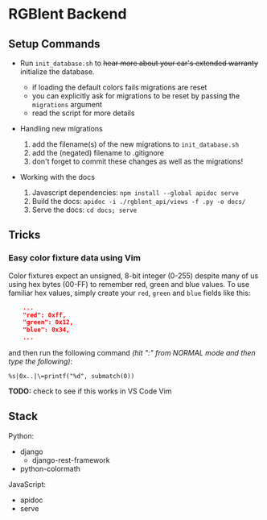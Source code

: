 # RGBlent Backend

## Setup Commands

- Run `init_database.sh` to ~~hear more about your car's extended warranty~~ initialize the database.
	- if loading the default colors fails migrations are reset
	- you can explicitly ask for migrations to be reset by passing the `migrations` argument
	- read the script for more details

- Handling new migrations
	1) add the filename(s) of the new migrations to `init_database.sh`
	2) add the (negated) filename to .gitignore
	3) don't forget to commit these changes as well as the migrations!

- Working with the docs
	1) Javascript dependencies: `npm install --global apidoc serve`
	2) Build the docs: `apidoc -i ./rgblent_api/views -f .py -o docs/`
	3) Serve the docs: `cd docs; serve`


## Tricks

### Easy color fixture data using Vim

Color fixtures expect an unsigned, 8-bit integer (0-255) despite many of us using hex bytes (00-FF) to remember red, green and blue values. To use familiar hex values, simply create your `red`, `green` and `blue` fields like this:

```json
	...
	"red": 0xff,
	"green": 0x12,
	"blue": 0x34,
	...
```

and then run the following command *(hit ":" from NORMAL mode and then type the following)*: 

```
%s|0x..|\=printf("%d", submatch(0))
```

**TODO:** check to see if this works in VS Code Vim

## Stack

Python:
- django
	- django-rest-framework
- python-colormath

JavaScript:
- apidoc
- serve 
